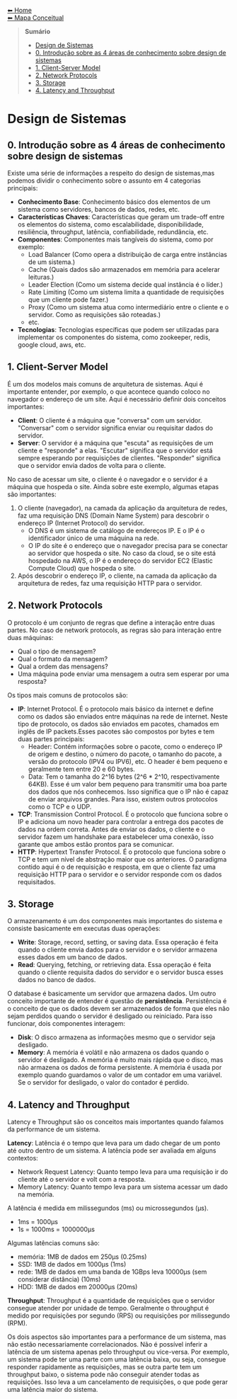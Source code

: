 [⬅ Home](../README.md) <br>
[⬅ Mapa Conceitual](../README.md#Mapa%20Conceitual)

> **Sumário**
>
> - [Design de Sistemas](#design-de-sistemas)
> - [0. Introdução sobre as 4 áreas de conhecimento sobre design de sistemas](#0-introdução-sobre-as-4-áreas-de-conhecimento-sobre-design-de-sistemas)
> - [1. Client-Server Model](#1-client-server-model)
> - [2. Network Protocols](#2-network-protocols)
> - [3. Storage](#3-storage)
> - [4. Latency and Throughput](#4-latency-and-throughput)

# Design de Sistemas

## 0. Introdução sobre as 4 áreas de conhecimento sobre design de sistemas
Existe uma série de informações a respeito do design de sistemas,mas podemos dividir o conhecimento sobre o assunto em 4 categorias principais:

- **Conhecimento Base**: Conhecimento básico dos elementos de um sistema como servidores, bancos de dados, redes, etc.
- **Características Chaves**: Características que geram um trade-off entre os elementos do sistema, como escalabilidade, disponibilidade, resiliência, throughput, latência, confiabilidade, redundância, etc.
- **Componentes**: Componentes mais tangíveis do sistema, como por exemplo:
  - Load Balancer (Como opera a distribuição de carga entre instâncias de um sistema.)
  - Cache (Quais dados são armazenados em memória para acelerar leituras.)
  - Leader Election (Como um sistema decide qual instância é o líder.)
  - Rate Limiting (Como um sistema limita a quantidade de requisições que um cliente pode fazer.)
  - Proxy (Como um sistema atua como intermediário entre o cliente e o servidor. Como as requisições são roteadas.)
  - etc.
- **Tecnologias**: Tecnologias específicas que podem ser utilizadas para implementar os componentes do sistema, como zookeeper, redis, google cloud, aws, etc.

## 1. Client-Server Model
É um dos modelos mais comuns de arquitetura de sistemas. Aqui é importante entender, por exemplo, o que acontece quando coloco no navegador o endereço de um site. Aqui é necessário definir dois conceitos importantes:

- **Client**: O cliente é a máquina que "conversa" com um servidor. "Conversar" com o servidor significa enviar ou requisitar dados do servidor.
- **Server**: O servidor é a máquina que "escuta" as requisições de um cliente e "responde" a elas. "Escutar" significa que o servidor está sempre esperando por requisições de clientes. "Responder" significa que o servidor envia dados de volta para o cliente.

No caso de acessar um site, o cliente é o navegador e o servidor é a máquina que hospeda o site. Ainda sobre este exemplo, algumas etapas são importantes:

1. O cliente (navegador), na camada da aplicação da arquitetura de redes, faz uma requisição DNS (Domain Name System) para descobrir o endereço IP (Internet Protocol) do servidor.
   - O DNS é um sistema de catálogo de endereços IP. E o IP é o identificador único de uma máquina na rede.
   - O IP do site é o endereço que o navegador precisa para se conectar ao servidor que hospeda o site. No caso da cloud, se o site está hospedado na AWS, o IP é o endereço do servidor EC2 (Elastic Compute Cloud) que hospeda o site.
2. Após descobrir o endereço IP, o cliente, na camada da aplicação da arquitetura de redes, faz uma requisição HTTP para o servidor.

## 2. Network Protocols
O protocolo é um conjunto de regras que define a interação entre duas partes. No caso de network protocols, as regras são para interação entre duas máquinas:
- Qual o tipo de mensagem?
- Qual o formato da mensagem?
- Qual a ordem das mensagens?
- Uma máquina pode enviar uma mensagem a outra sem esperar por uma resposta?

Os tipos mais comuns de protocolos são:
- **IP**: Internet Protocol. É o protocolo mais básico da internet e define como os dados são enviados entre máquinas na rede de internet. Neste tipo de protocolo, os dados são enviados em pacotes, chamados em inglês de IP packets.Esses pacotes são compostos por bytes e tem duas partes principais:
  - Header: Contém informações sobre o pacote, como o endereço IP de origem e destino, o número do pacote, o tamanho do pacote, a versão do protocolo (IPV4 ou IPV6), etc. O header é bem pequeno e geralmente tem entre 20 e 60 bytes.
  - Data: Tem o tamanha do 2^16 bytes (2^6 * 2^10, respectivamente 64KB). Esse é um valor bem pequeno para transmitir uma boa parte dos dados que nós conhecemos. Isso significa que o IP não é capaz de enviar arquivos grandes. Para isso, existem outros protocolos como o TCP e o UDP.
- **TCP**: Transmission Control Protocol. É o protocolo que funciona sobre o IP e adiciona um novo header para controlar a entrega dos pacotes de dados na ordem correta. Antes de enviar os dados, o cliente e o servidor fazem um handshake para estabelecer uma conexão, isso garante que ambos estão prontos para se comunicar.
- **HTTP**: Hypertext Transfer Protocol. É o protocolo que funciona sobre o TCP e tem um nível de abstração maior que os anteriores. O paradigma contido aqui é o de requisição e resposta, em que o cliente faz uma requisição HTTP para o servidor e o servidor responde com os dados requisitados.
  
## 3. Storage
O armazenamento é um dos componentes mais importantes do sistema e consiste basicamente em executas duas operações:
- **Write**: Storage, record, setting, or saving data. Essa operação é feita quando o cliente envia dados para o servidor e o servidor armazena esses dados em um banco de dados.
- **Read**: Querying, fetching, or retrieving data. Essa operação é feita quando o cliente requisita dados do servidor e o servidor busca esses dados no banco de dados.

O database é basicamente um servidor que armazena dados. Um outro conceito importante de entender é questão de **persistência**. Persistência é o conceito de que os dados devem ser armazenados de forma que eles não sejam perdidos quando o servidor é desligado ou reiniciado. Para isso funcionar, dois componentes interagem:
- **Disk**: O disco armazena as informações mesmo que o servidor seja desligado. 
- **Memory**: A memória é volátil e não armazena os dados quando o servidor é desligado. A memória é muito mais rápida que o disco, mas não armazena os dados de forma persistente. A memória é usada por exemplo quando guardamos o valor de um contador em uma variável. Se o servidor for desligado, o valor do contador é perdido.


## 4. Latency and Throughput
Latency e Throughput são os conceitos mais importantes quando falamos da performance de um sistema.

**Latency**: Latência é o tempo que leva para um dado chegar de um ponto até outro dentro de um sistema. A latência pode ser avaliada em alguns contextos:
- Network Request Latency: Quanto tempo leva para uma requisição ir do cliente até o servidor e volt
com a resposta.
- Memory Latency: Quanto tempo leva para um sistema acessar um dado na memória.

A latência é medida em milissegundos (ms) ou microssegundos (µs).
- 1ms = 1000µs
- 1s = 1000ms = 1000000µs

Algumas latências comuns são:
- memória: 1MB de dados em 250µs (0.25ms)
- SSD: 1MB de dados em 1000µs (1ms)
- rede: 1MB de dados em uma banda de 1GBps leva 10000µs (sem considerar distância) (10ms)
- HDD: 1MB de dados em 20000µs (20ms)

**Throughput**: Throughput é a quantidade de requisições que o servidor consegue atender por unidade de tempo. Geralmente o throughput é medido por requisições por segundo (RPS) ou requisições por milissegundo (RPM).

Os dois aspectos são importantes para a performance de um sistema, mas não estão necessariamente correlacionados. Não é possível inferir a latência de um sistema apenas pelo throughput ou vice-versa. Por exemplo, um sistema pode ter uma parte com uma latência baixa, ou seja, consegue responder rapidamente as requisições, mas se outra parte tem um throughput baixo, o sistema pode não conseguir atender todas as requisições. Isso leva a um cancelamento de requisições, o que pode gerar uma latência maior do sistema.

